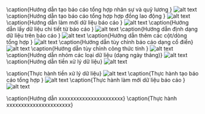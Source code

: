 <!--@ \subsection{Bài 1} -->

\caption{Hướng dẫn tạo báo cáo tổng hợp nhân sự và quỹ lương }
![alt text](Bai1/HuongDan/0.png)
\caption{Hướng dẫn tạo báo cáo tổng hợp hợp đồng lao động }
![alt text](Bai1/HuongDan/1.png)
\caption{Hướng dẫn làm mới dữ liệu báo cáo }
![alt text](Bai1/HuongDan/2.png)
\caption{Hướng dẫn lấy dữ liệu chi tiết từ báo cáo }
![alt text](Bai1/HuongDan/3.png)
\caption{Hướng dẫn định dạng dữ liệu trên báo cáo }
![alt text](Bai1/HuongDan/4.png)
\caption{Hướng dẫn thêm các cột/dòng tổng hợp }
![alt text](Bai1/HuongDan/5.png)
\caption{Hướng dẫn tùy chỉnh báo cáo dạng cổ điển}
![alt text](Bai1/HuongDan/6.png)
\caption{Hướng dẫn tùy chỉnh công thức tính }
![alt text](Bai1/HuongDan/7.png)
\caption{Hướng dẫn nhóm các loại dữ liệu (dạng ngày tháng)}
![alt text](Bai1/HuongDan/8.png)
\caption{Hướng dẫn tiền xử lý dữ liệu}
![alt text](Bai1/HuongDan/9.png)

\caption{Thực hành             tiền xử lý dữ liệu}
![alt text](Bai1/ThucHanh/0.png)
\caption{Thực hành             tạo báo cáo tổng hợp }
![alt text](Bai1/ThucHanh/1.png)
\caption{Thực hành             làm mới dữ liệu báo cáo }
![alt text](Bai1/ThucHanh/2.png)
<!--@ \subsection{Bài 2} -->

<!--@ \subsection{Bài 3} -->

\caption{Hướng dẫn xxxxxxxxxxxxxxxxxxxxxx}
\caption{Thực hành xxxxxxxxxxxxxxxxxxxxxx}
